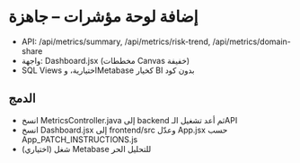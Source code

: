 # إضافة لوحة مؤشرات – جاهزة
- API: /api/metrics/summary, /api/metrics/risk-trend, /api/metrics/domain-share
- واجهة: Dashboard.jsx (مخططات Canvas خفيفة)
- SQL Views اختيارية، وMetabase كخيار BI بدون كود

## الدمج
- انسخ MetricsController.java إلى backend ثم أعد تشغيل الـAPI
- انسخ Dashboard.jsx إلى frontend/src وعدّل App.jsx حسب App_PATCH_INSTRUCTIONS.js
- (اختياري) شغل Metabase للتحليل الحر
